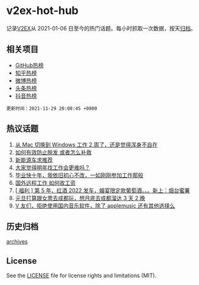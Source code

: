 # v2ex-hot-hub

 记录[V2EX](https://www.v2ex.com/)从 2021-01-06 日至今的热门话题。每小时抓取一次数据，按天[归档](archives)。
 
 ## 相关项目

- [GitHub热榜](https://github.com/snaildev/github-hot-hub)
- [知乎热榜](https://github.com/snaildev/zhihu-hot-hub)
- [微博热榜](https://github.com/snaildev/weibo-hot-hub)
- [头条热榜](https://github.com/snaildev/toutiao-hot-hub)
- [抖音热榜](https://github.com/snaildev/douyin-hot-hub)


 `更新时间：2021-11-29 20:08:45 +0800`

## 热议话题

1. [从 Mac 切换到 Windows 工作 2 周了，还是觉得浑身不自在](https://www.v2ex.com/t/818671)
1. [如何有效防止脱发 或者怎么补救](https://www.v2ex.com/t/818600)
1. [新能源车求推荐](https://www.v2ex.com/t/818730)
1. [大家觉得明年找工作会更难吗？](https://www.v2ex.com/t/818663)
1. [毕业快十年，我依旧初心不改，一如刚刚参加工作那般](https://www.v2ex.com/t/818629)
1. [国外远程工作 如何收工资](https://www.v2ex.com/t/818621)
1. [[ 福利 ] 第 5 年，红酒 2022 发车，婚宴限定款葡萄酒。。。新上：烟台蜜薯](https://www.v2ex.com/t/818723)
1. [元旦打算跟女票去成都玩，想月底去成都溜达 3 天 2 晚](https://www.v2ex.com/t/818589)
1. [V 友们，拒绝使用国内音乐软件，除了 applemusic 还有其他选择么](https://www.v2ex.com/t/818729)

## 历史归档

[archives](archives)

## License

See the [LICENSE](LICENSE) file for license rights and limitations (MIT).
